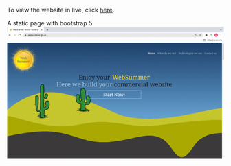 To view the website in live, click <a href="https://websummer.co.uk/">here</a>.

A static page with bootstrap 5.
<img src="/websummer.gif"/>
